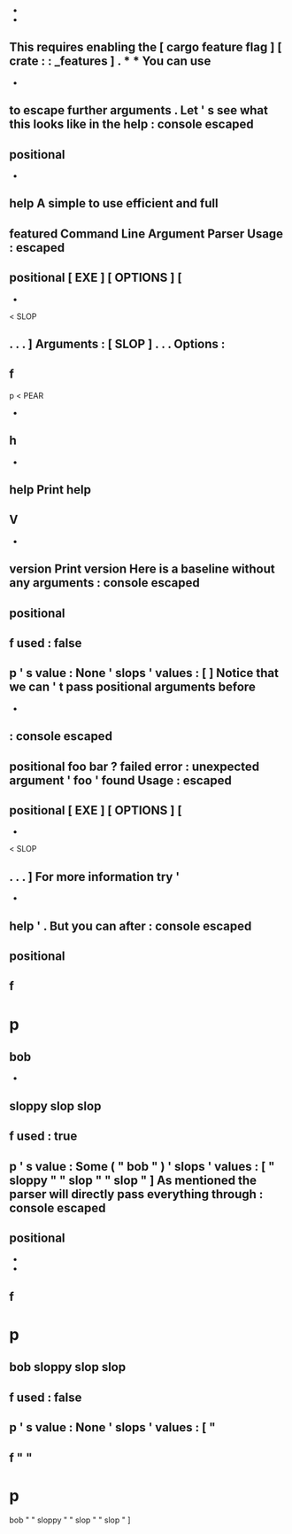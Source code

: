 *
*
This
requires
enabling
the
[
cargo
feature
flag
]
[
crate
:
:
_features
]
.
*
*
You
can
use
-
-
to
escape
further
arguments
.
Let
'
s
see
what
this
looks
like
in
the
help
:
console
escaped
-
positional
-
-
help
A
simple
to
use
efficient
and
full
-
featured
Command
Line
Argument
Parser
Usage
:
escaped
-
positional
[
EXE
]
[
OPTIONS
]
[
-
-
<
SLOP
>
.
.
.
]
Arguments
:
[
SLOP
]
.
.
.
Options
:
-
f
-
p
<
PEAR
>
-
h
-
-
help
Print
help
-
V
-
-
version
Print
version
Here
is
a
baseline
without
any
arguments
:
console
escaped
-
positional
-
f
used
:
false
-
p
'
s
value
:
None
'
slops
'
values
:
[
]
Notice
that
we
can
'
t
pass
positional
arguments
before
-
-
:
console
escaped
-
positional
foo
bar
?
failed
error
:
unexpected
argument
'
foo
'
found
Usage
:
escaped
-
positional
[
EXE
]
[
OPTIONS
]
[
-
-
<
SLOP
>
.
.
.
]
For
more
information
try
'
-
-
help
'
.
But
you
can
after
:
console
escaped
-
positional
-
f
-
p
=
bob
-
-
sloppy
slop
slop
-
f
used
:
true
-
p
'
s
value
:
Some
(
"
bob
"
)
'
slops
'
values
:
[
"
sloppy
"
"
slop
"
"
slop
"
]
As
mentioned
the
parser
will
directly
pass
everything
through
:
console
escaped
-
positional
-
-
-
f
-
p
=
bob
sloppy
slop
slop
-
f
used
:
false
-
p
'
s
value
:
None
'
slops
'
values
:
[
"
-
f
"
"
-
p
=
bob
"
"
sloppy
"
"
slop
"
"
slop
"
]
